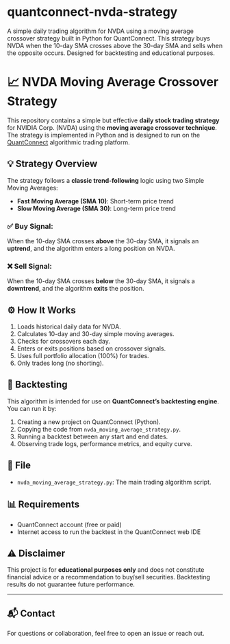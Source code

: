 # quantconnect-nvda-strategy
A simple daily trading algorithm for NVDA using a moving average crossover strategy built in Python for QuantConnect. This strategy buys NVDA when the 10-day SMA crosses above the 30-day SMA and sells when the opposite occurs. Designed for backtesting and educational purposes.

# 📈 NVDA Moving Average Crossover Strategy

This repository contains a simple but effective **daily stock trading strategy** for NVIDIA Corp. (NVDA) using the **moving average crossover technique**. The strategy is implemented in Python and is designed to run on the [QuantConnect](https://www.quantconnect.com/) algorithmic trading platform.

## 💡 Strategy Overview

The strategy follows a **classic trend-following** logic using two Simple Moving Averages:

- **Fast Moving Average (SMA 10)**: Short-term price trend
- **Slow Moving Average (SMA 30)**: Long-term price trend

### ✅ Buy Signal:
When the 10-day SMA crosses **above** the 30-day SMA, it signals an **uptrend**, and the algorithm enters a long position on NVDA.

### ❌ Sell Signal:
When the 10-day SMA crosses **below** the 30-day SMA, it signals a **downtrend**, and the algorithm **exits** the position.

## ⚙️ How It Works

1. Loads historical daily data for NVDA.
2. Calculates 10-day and 30-day simple moving averages.
3. Checks for crossovers each day.
4. Enters or exits positions based on crossover signals.
5. Uses full portfolio allocation (100%) for trades.
6. Only trades long (no shorting).

## 🧪 Backtesting

This algorithm is intended for use on **QuantConnect’s backtesting engine**. You can run it by:

1. Creating a new project on QuantConnect (Python).
2. Copying the code from `nvda_moving_average_strategy.py`.
3. Running a backtest between any start and end dates.
4. Observing trade logs, performance metrics, and equity curve.

## 📁 File

- `nvda_moving_average_strategy.py`: The main trading algorithm script.

## 📊 Requirements

- QuantConnect account (free or paid)
- Internet access to run the backtest in the QuantConnect web IDE

## ⚠️ Disclaimer

This project is for **educational purposes only** and does not constitute financial advice or a recommendation to buy/sell securities. Backtesting results do not guarantee future performance.

---

## 📬 Contact

For questions or collaboration, feel free to open an issue or reach out.
